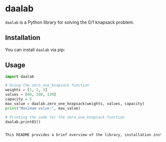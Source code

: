 # daalab

`daalab` is a Python library for solving the 0/1 knapsack problem.

## Installation

You can install `daalab` via pip:


## Usage

```python
import daalab

# Using the zero_one_knapsack function
weights = [1, 2, 3]
values = [60, 100, 120]
capacity = 5
max_value = daalab.zero_one_knapsack(weights, values, capacity)
print("Maximum value:", max_value)

# Printing the code for the zero_one_knapsack function
daalab.print01()


This README provides a brief overview of the library, installation instructions, usage examples, and information about the license.
